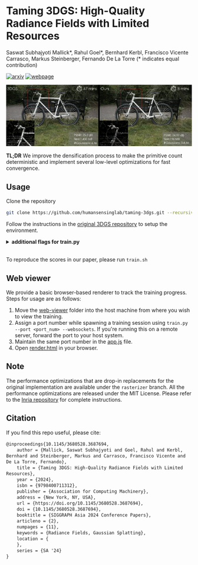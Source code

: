# Taming 3DGS: High-Quality Radiance Fields with Limited Resources
Saswat Subhajyoti Mallick*, Rahul Goel*, Bernhard Kerbl, Francisco Vicente Carrasco, Markus Steinberger, Fernando De La Torre (* indicates equal contribution)

[![arxiv](https://img.shields.io/badge/arxiv-2406.15643-red)](https://arxiv.org/abs/2406.15643)
[![webpage](https://img.shields.io/badge/webpage-green)](https://humansensinglab.github.io/taming-3dgs/)

<p align="center">
    <img src="assets/teaser_taming.jpg" width="700px"/>
</p>

**TL;DR** We improve the densification process to make the primitive count deterministic and implement several low-level optimizations for fast convergence.

## Usage
Clone the repository
```bash
git clone https://github.com/humansensinglab/taming-3dgs.git --recursive
```
Follow the instructions in the [original 3DGS repository](https://github.com/graphdeco-inria/gaussian-splatting) to setup the environment.

<details>
<summary><span style="font-weight: bold;">additional flags for train.py</span></summary>

  #### --cams
  Number of cameras required to compute gaussian scores. Default set to 10.
  #### --budget
  The final number of gaussians to end up with. Can be a float or an integer based on `--mode`.
  #### --mode
  multiplier: the final count of gaussians will be `multiplier` x the initial (SfM) count <br>
  final_count: the final count of gaussians will be set exactly to `final_count`.
  #### --websockets
  Whether to use the web based viewer or not.
  #### --ho_iteration
  High opacity gaussians will be enabled from which iteration. Defaults to 15000 (after densification ends).
  #### --sh_lower
  Whether to enable less-frequent (once every 16 iterations) SH updates to gain speed.
  #### --benchmark_dir
  The location of the folder where the timing results are stored. No time profiling will be done if left blank.
</details>
<br>

To reproduce the scores in our paper, please run `train.sh`

## Web viewer
We provide a basic browser-based renderer to track the training progress. Steps for usage are as follows: <br>
1. Move the [web-viewer](./web_viewer/) folder into the host machine from where you wish to view the training.
2. Assign a port number while spawning a training session using `train.py --port <port_num> --websockets`. If you're running this on a remote server, forward the port to your host system.
3. Maintain the same port number in the [app.js](./web_viewer/app.js) file.
4. Open [render.html](./web_viewer/render.html) in your browser.

## Note
The performance optimizations that are drop-in replacements for the original implementation are available under the `rasterizer` branch. All the performance optimizations are released under the MIT License. Please refer to the [Inria repository](https://github.com/graphdeco-inria/gaussian-splatting) for complete instructions.

## Citation
If you find this repo useful, please cite:
```
@inproceedings{10.1145/3680528.3687694,
    author = {Mallick, Saswat Subhajyoti and Goel, Rahul and Kerbl, Bernhard and Steinberger, Markus and Carrasco, Francisco Vicente and De La Torre, Fernando},
    title = {Taming 3DGS: High-Quality Radiance Fields with Limited Resources},
    year = {2024},
    isbn = {9798400711312},
    publisher = {Association for Computing Machinery},
    address = {New York, NY, USA},
    url = {https://doi.org/10.1145/3680528.3687694},
    doi = {10.1145/3680528.3687694},
    booktitle = {SIGGRAPH Asia 2024 Conference Papers},
    articleno = {2},
    numpages = {11},
    keywords = {Radiance Fields, Gaussian Splatting},
    location = {
    },
    series = {SA '24}
}

```